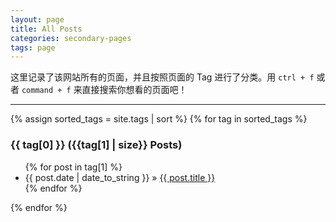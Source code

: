 ```yaml
---
layout: page
title: All Posts
categories: secondary-pages
tags: page
---
```


这里记录了该网站所有的页面，并且按照页面的 Tag 进行了分类。用 `ctrl + f` 或者 `command + f` 来直接搜索你想看的页面吧！

---

{% assign sorted_tags = site.tags | sort %}
{% for tag in sorted_tags %}
  <h3>{{ tag[0] }} ({{tag[1] | size}} Posts)</h3>
  <ul>
    {% for post in tag[1] %}
      <li><span>{{ post.date | date_to_string }}</span> &raquo; <a href="{{ site.baseurl }}{{ post.url }}">{{ post.title }}</a></li>
    {% endfor %}
  </ul>
{% endfor %}